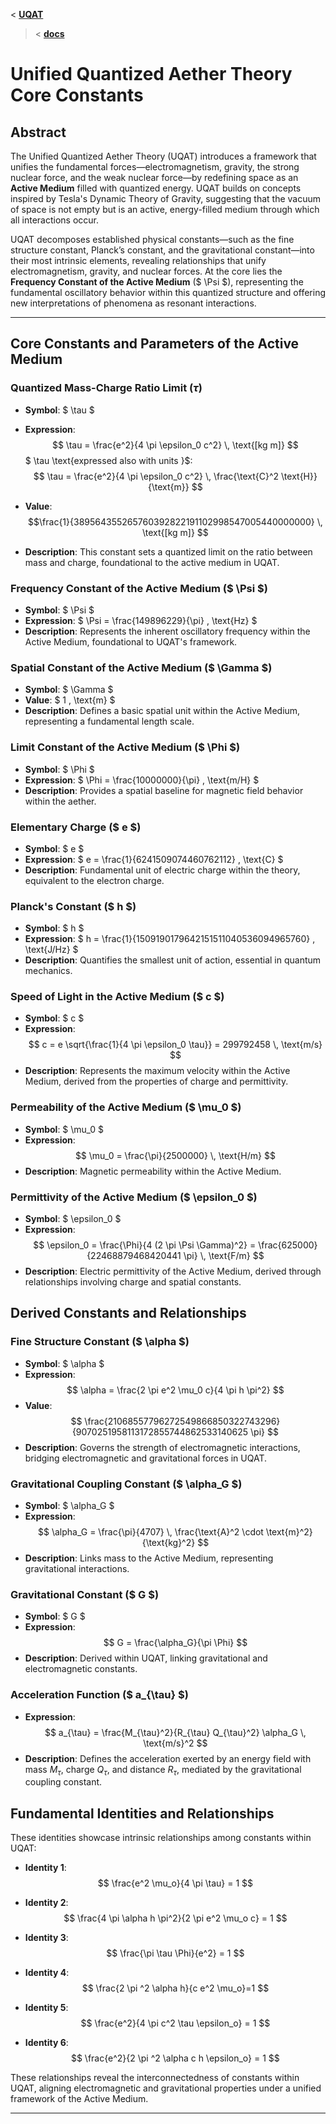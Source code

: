 
<  **[UQAT](../../README.md)**
> < **[docs](../Introduction.md)**

# Unified Quantized Aether Theory Core Constants

## Abstract
The Unified Quantized Aether Theory (UQAT) introduces a framework that unifies the fundamental forces—electromagnetism, gravity, the strong nuclear force, and the weak nuclear force—by redefining space as an **Active Medium** filled with quantized energy. UQAT builds on concepts inspired by Tesla's Dynamic Theory of Gravity, suggesting that the vacuum of space is not empty but is an active, energy-filled medium through which all interactions occur.

UQAT decomposes established physical constants—such as the fine structure constant, Planck’s constant, and the gravitational constant—into their most intrinsic elements, revealing relationships that unify electromagnetism, gravity, and nuclear forces. At the core lies the **Frequency Constant of the Active Medium** ($ \Psi $), representing the fundamental oscillatory behavior within this quantized structure and offering new interpretations of phenomena as resonant interactions.

---

## Core Constants and Parameters of the Active Medium

### Quantized Mass-Charge Ratio Limit ($\tau$)
- **Symbol**: $ \tau $
- **Expression**:
$$ \tau = \frac{e^2}{4 \pi \epsilon_0 c^2} \, \text{[kg m]} $$
$ \tau \text{expressed also with units }$:
$$
\tau = \frac{e^2}{4 \pi \epsilon_0 c^2} \, \frac{\text{C}^2 \text{H}}{\text{m}}
$$

- **Value**:
$$\frac{1}{389564355265760392822191102998547005440000000} \, \text{[kg m]}
$$
- **Description**: This constant sets a quantized limit on the ratio between mass and charge, foundational to the active medium in UQAT.

### Frequency Constant of the Active Medium ($ \Psi $)
- **Symbol**: $ \Psi $
- **Expression**: $ \Psi = \frac{149896229}{\pi} \, \text{Hz} $
- **Description**: Represents the inherent oscillatory frequency within the Active Medium, foundational to UQAT's framework.

### Spatial Constant of the Active Medium ($ \Gamma $)
- **Symbol**: $ \Gamma $
- **Value**: $ 1 \, \text{m} $
- **Description**: Defines a basic spatial unit within the Active Medium, representing a fundamental length scale.

### Limit Constant of the Active Medium ($ \Phi $)
- **Symbol**: $ \Phi $
- **Expression**: $ \Phi = \frac{10000000}{\pi} \, \text{m/H} $
- **Description**: Provides a spatial baseline for magnetic field behavior within the aether.

### Elementary Charge ($ e $)
- **Symbol**: $ e $
- **Expression**: $ e = \frac{1}{6241509074460762112} \, \text{C} $
- **Description**: Fundamental unit of electric charge within the theory, equivalent to the electron charge.

### Planck's Constant ($ h $)
- **Symbol**: $ h $
- **Expression**: $ h = \frac{1}{1509190179642151511040536094965760} \, \text{J/Hz} $
- **Description**: Quantifies the smallest unit of action, essential in quantum mechanics.

### Speed of Light in the Active Medium ($ c $)
- **Symbol**: $ c $
- **Expression**: 
  $$
  c = e \sqrt{\frac{1}{4 \pi \epsilon_0 \tau}} = 299792458 \, \text{m/s}
  $$
- **Description**: Represents the maximum velocity within the Active Medium, derived from the properties of charge and permittivity.

### Permeability of the Active Medium ($ \mu_0 $)
- **Symbol**: $ \mu_0 $
- **Expression**: 
  $$
  \mu_0 = \frac{\pi}{2500000} \, \text{H/m}
  $$
- **Description**: Magnetic permeability within the Active Medium.

### Permittivity of the Active Medium ($ \epsilon_0 $)
- **Symbol**: $ \epsilon_0 $
- **Expression**: 
  $$
  \epsilon_0 = \frac{\Phi}{4 (2 \pi \Psi \Gamma)^2} = \frac{625000}{22468879468420441 \pi} \, \text{F/m}
  $$
- **Description**: Electric permittivity of the Active Medium, derived through relationships involving charge and spatial constants.

## Derived Constants and Relationships

### Fine Structure Constant ($ \alpha $)
- **Symbol**: $ \alpha $
- **Expression**:
  $$
  \alpha = \frac{2 \pi e^2 \mu_0 c}{4 \pi h \pi^2}
  $$
- **Value**:
  $$
  \frac{21068557796272549866850322743296}{9070251958113172855744862533140625 \pi}
  $$
- **Description**: Governs the strength of electromagnetic interactions, bridging electromagnetic and gravitational forces in UQAT.

### Gravitational Coupling Constant ($ \alpha_G $)
- **Symbol**: $ \alpha_G $
- **Expression**: 
  $$
  \alpha_G = \frac{\pi}{4707} \, \frac{\text{A}^2 \cdot \text{m}^2}{\text{kg}^2}
  $$
- **Description**: Links mass to the Active Medium, representing gravitational interactions.

### Gravitational Constant ($ G $)
- **Symbol**: $ G $
- **Expression**:
  $$
  G = \frac{\alpha_G}{\pi \Phi}
  $$
- **Description**: Derived within UQAT, linking gravitational and electromagnetic constants.

### Acceleration Function ($ a_{\tau} $)
- **Expression**:
  $$
  a_{\tau} = \frac{M_{\tau}^2}{R_{\tau} Q_{\tau}^2} \alpha_G \, \text{m/s}^2
  $$
- **Description**: Defines the acceleration exerted by an energy field with mass $M_{\tau}$, charge $Q_{\tau}$, and distance $R_{\tau}$, mediated by the gravitational coupling constant.

## Fundamental Identities and Relationships

These identities showcase intrinsic relationships among constants within UQAT:

- **Identity 1**:
$$
  \frac{e^2 \mu_o}{4 \pi \tau} = 1
$$
  
- **Identity 2**:
$$
  \frac{4 \pi \alpha h \pi^2}{2 \pi e^2 \mu_o c} = 1
$$

- **Identity 3**:
$$
  \frac{\pi \tau \Phi}{e^2} = 1
$$

- **Identity 4**:
$$
  \frac{2 \pi ^2 \alpha h}{c e^2 \mu_o}=1
$$

- **Identity 5**:
$$
  \frac{e^2}{4 \pi c^2 \tau \epsilon_o} = 1
$$

- **Identity 6**:
$$
  \frac{e^2}{2 \pi ^2 \alpha c h \epsilon_o} = 1
$$

These relationships reveal the interconnectedness of constants within UQAT, aligning electromagnetic and gravitational properties under a unified framework of the Active Medium.

---